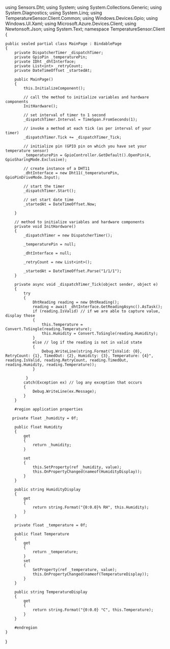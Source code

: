 using Sensors.Dht;
using System;
using System.Collections.Generic;
using System.Diagnostics;
using System.Linq;
using TemperatureSensor.Client.Common;
using Windows.Devices.Gpio;
using Windows.UI.Xaml;
using Microsoft.Azure.Devices.Client;
using Newtonsoft.Json;
using System.Text;
namespace TemperatureSensor.Client
{
      
    public sealed partial class MainPage : BindablePage
    {
        private DispatcherTimer _dispatchTimer;
        private GpioPin _temperaturePin;
        private IDht _dhtInterface;
        private List<int> _retryCount;
        private DateTimeOffset _startedAt;   

        public MainPage()
        {
            this.InitializeComponent();

            // call the method to initialize variables and hardware components
            InitHardware();

            // set interval of timer to 1 second
            _dispatchTimer.Interval = TimeSpan.FromSeconds(1);

            // invoke a method at each tick (as per interval of your timer)
            _dispatchTimer.Tick += _dispatchTimer_Tick;

            // initialize pin (GPIO pin on which you have set your temperature sensor)
            _temperaturePin = GpioController.GetDefault().OpenPin(4, GpioSharingMode.Exclusive);

            // create instance of a DHT11 
            _dhtInterface = new Dht11(_temperaturePin, GpioPinDriveMode.Input);

            // start the timer
            _dispatchTimer.Start();

            // set start date time
            _startedAt = DateTimeOffset.Now;

        }

        // method to initialize variables and hardware components
        private void InitHardware()
        {
            _dispatchTimer = new DispatcherTimer();

            _temperaturePin = null;

            _dhtInterface = null;

            _retryCount = new List<int>();

            _startedAt = DateTimeOffset.Parse("1/1/1");
        }

        private async void _dispatchTimer_Tick(object sender, object e)
        {
            try
            {
                DhtReading reading = new DhtReading();
                reading = await _dhtInterface.GetReadingAsync().AsTask();
                if (reading.IsValid) // if we are able to capture value, display those
                {
                    this.Temperature = Convert.ToSingle(reading.Temperature);
                    this.Humidity = Convert.ToSingle(reading.Humidity);
                }
                else // log if the reading is not in valid state
                {
                    Debug.WriteLine(string.Format("IsValid: {0}, RetryCount: {1}, TimedOut: {2}, Humidity: {3}, Temperature: {4}", reading.IsValid, reading.RetryCount, reading.TimedOut, reading.Humidity, reading.Temperature));
                }

             }
            catch(Exception ex) // log any exception that occurs
            {
                Debug.WriteLine(ex.Message);
            }
        }

        #region application properties

       private float _humidity = 0f;

        public float Humidity
        {
            get
            {
                return _humidity;
            }

            set
            {
                this.SetProperty(ref _humidity, value);
                this.OnPropertyChanged(nameof(HumidityDisplay));
            }
        }

        public string HumidityDisplay
        {
            get
            {
                return string.Format("{0:0.0}% RH", this.Humidity);
            }
        }

        private float _temperature = 0f;

        public float Temperature
        {
            get
            {
                return _temperature;
            }
            set
            {
                SetProperty(ref _temperature, value);
                this.OnPropertyChanged(nameof(TemperatureDisplay));
            }
        }

        public string TemperatureDisplay
        {
            get
            {
                return string.Format("{0:0.0} °C", this.Temperature);
            }
        }

        #endregion
    }
}
